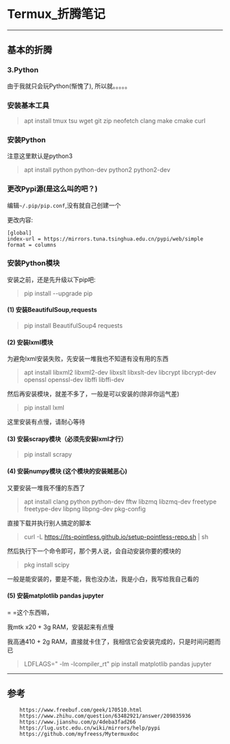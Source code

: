 # Termux_折腾笔记

------
## 基本的折腾

### **3.Python**

由于我就只会玩Python(惭愧了), 所以就。。。。。

### 安装基本工具

> apt install tmux tsu wget git zip neofetch clang make cmake curl 

### 安装Python

注意这里默认是python3

> apt install python python-dev python2 python2-dev

### 更改Pypi源(是这么叫的吧？)

编辑`~/.pip/pip.conf`,没有就自己创建一个

更改内容:

```
[global]
index-url = https://mirrors.tuna.tsinghua.edu.cn/pypi/web/simple
format = columns
```

### 安装Python模块

安装之前，还是先升级以下pip吧:

> pip install --upgrade pip

#### (1) 安装BeautifulSoup,requests

> pip install BeautifulSoup4 requests

#### (2) 安装lxml模块

为避免lxml安装失败，先安装一堆我也不知道有没有用的东西

> apt install libxml2 libxml2-dev libxslt libxslt-dev libcrypt libcrypt-dev openssl openssl-dev libffi libffi-dev

然后再安装模块，就差不多了，一般是可以安装的(除非你运气差)

> pip install lxml

这里安装有点慢，请耐心等待

#### (3) 安装scrapy模块（必须先安装lxml才行）

> pip install scrapy

#### (4) 安装numpy模块 (这个模块的安装贼恶心)

又要安装一堆我不懂的东西了

> apt install clang python python-dev fftw libzmq libzmq-dev freetype freetype-dev libpng libpng-dev pkg-config

直接下载并执行别人搞定的脚本

> curl -L https://its-pointless.github.io/setup-pointless-repo.sh | sh

然后执行下一个命令即可，那个男人说，会自动安装你要的模块的

> pkg install scipy

一般是能安装的，要是不能，我也没办法，我是小白，我写给我自己看的

#### (5) 安装matplotlib pandas jupyter

= =这个东西嘛，

我mtk x20 + 3g RAM，安装起来有点慢

我高通410 + 2g RAM，直接就卡住了，我相信它会安装完成的，只是时间问题而已

> LDFLAGS=" -lm -lcompiler_rt" pip install matplotlib pandas jupyter

------
## 参考
```
    https://www.freebuf.com/geek/170510.html
    https://www.zhihu.com/question/63482921/answer/209835936
    https://www.jianshu.com/p/4deba3fad266
    https://lug.ustc.edu.cn/wiki/mirrors/help/pypi
    https://github.com/myfreess/Mytermuxdoc
```

